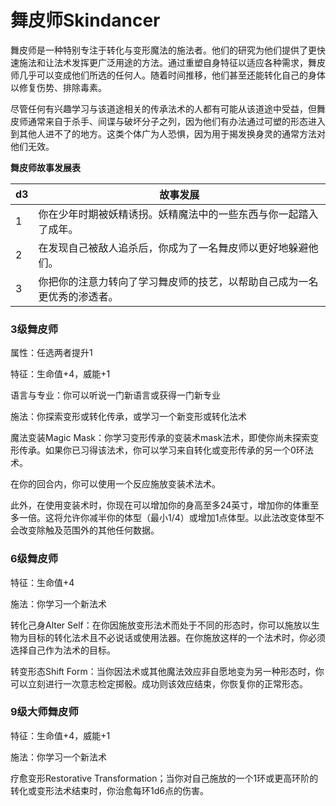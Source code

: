 # 舞皮师Skindancer 

舞皮师是一种特别专注于转化与变形魔法的施法者。他们的研究为他们提供了更快速施法和让法术发挥更广泛用途的方法。通过重塑自身特征以适应各种需求，舞皮师几乎可以变成他们所选的任何人。随着时间推移，他们甚至还能转化自己的身体以修复伤势、排除毒素。  

尽管任何有兴趣学习与该道途相关的传承法术的人都有可能从该道途中受益，但舞皮师通常来自于杀手、间谍与破坏分子之列，因为他们有办法通过可塑的形态进入到其他人进不了的地方。这类个体广为人恐惧，因为用于揭发换身灵的通常方法对他们无效。

**舞皮师故事发展表**  

<table>
<thead>
<tr class="header">
<th>d3</th>
<th>故事发展</th>
</tr>
</thead>
<tbody>
<tr class="odd">
<td>1</td>
<td>你在少年时期被妖精诱拐。妖精魔法中的一些东西与你一起踏入了成年。</td>
</tr>
<tr class="even">
<td>2</td>
<td>在发现自己被敌人追杀后，你成为了一名舞皮师以更好地躲避他们。</td>
</tr>
<tr class="odd">
<td>3</td>
<td>你把你的注意力转向了学习舞皮师的技艺，以帮助自己成为一名更优秀的渗透者。</td>
</tr>
</tbody>
</table>

### 3级舞皮师 

属性：任选两者提升1  

特征：生命值+4，威能+1  

语言与专业：你可以听说一门新语言或获得一门新专业  

施法：你探索变形或转化传承，或学习一个新变形或转化法术  

魔法变装Magic
Mask：你学习变形传承的变装术mask法术，即使你尚未探索变形传承。如果你已习得该法术，你可以学习来自转化或变形传承的另一个0环法术。  

在你的回合内，你可以使用一个反应施放变装术法术。  

此外，在使用变装术时，你现在可以增加你的身高至多24英寸，增加你的体重至多一倍。这将允许你减半你的体型（最小1/4）或增加1点体型。以此法改变体型不会改变除触及范围外的其他任何数据。

### 6级舞皮师 

特征：生命值+4  

施法：你学习一个新法术  

转化己身Alter
Self：在你因施放变形法术而处于不同的形态时，你可以施放以生物为目标的转化法术且不必说话或使用法器。在你施放这样的一个法术时，你必须选择自己作为法术的目标。  

转变形态Shift
Form：当你因法术或其他魔法效应非自愿地变为另一种形态时，你可以立刻进行一次意志检定掷骰。成功则该效应结束，你恢复你的正常形态。

### 9级大师舞皮师 

特征：生命值+4，威能+1  

施法：你学习一个新法术  

疗愈变形Restorative
Transformation；当你对自己施放的一个1环或更高环阶的转化或变形法术结束时，你治愈每环1d6点的伤害。
